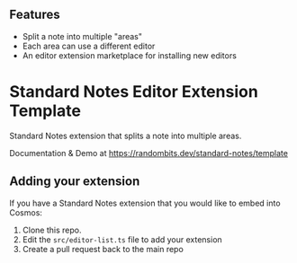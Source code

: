 ## Features

* Split a note into multiple "areas"
* Each area can use a different editor
* An editor extension marketplace for installing new editors

# Standard Notes Editor Extension Template

Standard Notes extension that splits a note into multiple areas.

Documentation & Demo at https://randombits.dev/standard-notes/template

## Adding your extension

If you have a Standard Notes extension that you would like to embed into Cosmos:

1. Clone this repo.
2. Edit the `src/editor-list.ts` file to add your extension
3. Create a pull request back to the main repo
